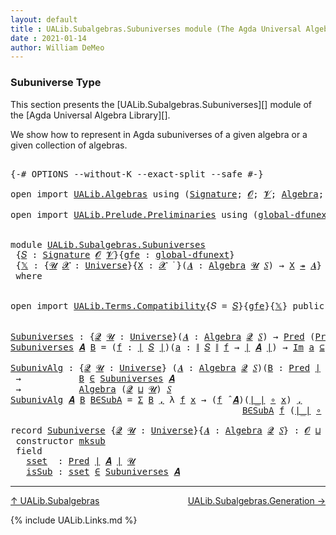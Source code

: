 ```yaml
---
layout: default
title : UALib.Subalgebras.Subuniverses module (The Agda Universal Algebra Library)
date : 2021-01-14
author: William DeMeo
---
```


### <a id="subuniverse-type">Subuniverse Type</a>

This section presents the [UALib.Subalgebras.Subuniverses][] module of the [Agda Universal Algebra Library][].

We show how to represent in Agda subuniverses of a given algebra or a given collection of algebras.

<pre class="Agda">

<a id="427" class="Symbol">{-#</a> <a id="431" class="Keyword">OPTIONS</a> <a id="439" class="Pragma">--without-K</a> <a id="451" class="Pragma">--exact-split</a> <a id="465" class="Pragma">--safe</a> <a id="472" class="Symbol">#-}</a>

<a id="477" class="Keyword">open</a> <a id="482" class="Keyword">import</a> <a id="489" href="UALib.Algebras.html" class="Module">UALib.Algebras</a> <a id="504" class="Keyword">using</a> <a id="510" class="Symbol">(</a><a id="511" href="UALib.Algebras.Signatures.html#1452" class="Function">Signature</a><a id="520" class="Symbol">;</a> <a id="522" href="universes.html#613" class="Generalizable">𝓞</a><a id="523" class="Symbol">;</a> <a id="525" href="universes.html#617" class="Generalizable">𝓥</a><a id="526" class="Symbol">;</a> <a id="528" href="UALib.Algebras.Algebras.html#811" class="Function">Algebra</a><a id="535" class="Symbol">;</a> <a id="537" href="UALib.Algebras.Lifts.html#4364" class="Function Operator">_↠_</a><a id="540" class="Symbol">)</a>

<a id="543" class="Keyword">open</a> <a id="548" class="Keyword">import</a> <a id="555" href="UALib.Prelude.Preliminaries.html" class="Module">UALib.Prelude.Preliminaries</a> <a id="583" class="Keyword">using</a> <a id="589" class="Symbol">(</a><a id="590" href="MGS-Subsingleton-Theorems.html#3468" class="Function">global-dfunext</a><a id="604" class="Symbol">;</a> <a id="606" href="universes.html#551" class="Postulate">Universe</a><a id="614" class="Symbol">;</a> <a id="616" href="universes.html#758" class="Function Operator">_̇</a><a id="618" class="Symbol">)</a>


<a id="622" class="Keyword">module</a> <a id="629" href="UALib.Subalgebras.Subuniverses.html" class="Module">UALib.Subalgebras.Subuniverses</a>
 <a id="661" class="Symbol">{</a><a id="662" href="UALib.Subalgebras.Subuniverses.html#662" class="Bound">𝑆</a> <a id="664" class="Symbol">:</a> <a id="666" href="UALib.Algebras.Signatures.html#1452" class="Function">Signature</a> <a id="676" href="universes.html#613" class="Generalizable">𝓞</a> <a id="678" href="universes.html#617" class="Generalizable">𝓥</a><a id="679" class="Symbol">}{</a><a id="681" href="UALib.Subalgebras.Subuniverses.html#681" class="Bound">gfe</a> <a id="685" class="Symbol">:</a> <a id="687" href="MGS-Subsingleton-Theorems.html#3468" class="Function">global-dfunext</a><a id="701" class="Symbol">}</a>
 <a id="704" class="Symbol">{</a><a id="705" href="UALib.Subalgebras.Subuniverses.html#705" class="Bound">𝕏</a> <a id="707" class="Symbol">:</a> <a id="709" class="Symbol">{</a><a id="710" href="UALib.Subalgebras.Subuniverses.html#710" class="Bound">𝓤</a> <a id="712" href="UALib.Subalgebras.Subuniverses.html#712" class="Bound">𝓧</a> <a id="714" class="Symbol">:</a> <a id="716" href="universes.html#551" class="Postulate">Universe</a><a id="724" class="Symbol">}{</a><a id="726" href="UALib.Subalgebras.Subuniverses.html#726" class="Bound">X</a> <a id="728" class="Symbol">:</a> <a id="730" href="UALib.Subalgebras.Subuniverses.html#712" class="Bound">𝓧</a> <a id="732" href="universes.html#758" class="Function Operator">̇</a> <a id="734" class="Symbol">}(</a><a id="736" href="UALib.Subalgebras.Subuniverses.html#736" class="Bound">𝑨</a> <a id="738" class="Symbol">:</a> <a id="740" href="UALib.Algebras.Algebras.html#811" class="Function">Algebra</a> <a id="748" href="UALib.Subalgebras.Subuniverses.html#710" class="Bound">𝓤</a> <a id="750" href="UALib.Subalgebras.Subuniverses.html#662" class="Bound">𝑆</a><a id="751" class="Symbol">)</a> <a id="753" class="Symbol">→</a> <a id="755" href="UALib.Subalgebras.Subuniverses.html#726" class="Bound">X</a> <a id="757" href="UALib.Algebras.Lifts.html#4364" class="Function Operator">↠</a> <a id="759" href="UALib.Subalgebras.Subuniverses.html#736" class="Bound">𝑨</a><a id="760" class="Symbol">}</a>
 <a id="763" class="Keyword">where</a>


<a id="771" class="Keyword">open</a> <a id="776" class="Keyword">import</a> <a id="783" href="UALib.Terms.Compatibility.html" class="Module">UALib.Terms.Compatibility</a><a id="808" class="Symbol">{</a><a id="809" class="Argument">𝑆</a> <a id="811" class="Symbol">=</a> <a id="813" href="UALib.Subalgebras.Subuniverses.html#662" class="Bound">𝑆</a><a id="814" class="Symbol">}{</a><a id="816" href="UALib.Subalgebras.Subuniverses.html#681" class="Bound">gfe</a><a id="819" class="Symbol">}{</a><a id="821" href="UALib.Subalgebras.Subuniverses.html#705" class="Bound">𝕏</a><a id="822" class="Symbol">}</a> <a id="824" class="Keyword">public</a>


<a id="Subuniverses"></a><a id="833" href="UALib.Subalgebras.Subuniverses.html#833" class="Function">Subuniverses</a> <a id="846" class="Symbol">:</a> <a id="848" class="Symbol">{</a><a id="849" href="UALib.Subalgebras.Subuniverses.html#849" class="Bound">𝓠</a> <a id="851" href="UALib.Subalgebras.Subuniverses.html#851" class="Bound">𝓤</a> <a id="853" class="Symbol">:</a> <a id="855" href="universes.html#551" class="Postulate">Universe</a><a id="863" class="Symbol">}(</a><a id="865" href="UALib.Subalgebras.Subuniverses.html#865" class="Bound">𝑨</a> <a id="867" class="Symbol">:</a> <a id="869" href="UALib.Algebras.Algebras.html#811" class="Function">Algebra</a> <a id="877" href="UALib.Subalgebras.Subuniverses.html#849" class="Bound">𝓠</a> <a id="879" href="UALib.Subalgebras.Subuniverses.html#662" class="Bound">𝑆</a><a id="880" class="Symbol">)</a> <a id="882" class="Symbol">→</a> <a id="884" href="UALib.Relations.Unary.html#1066" class="Function">Pred</a> <a id="889" class="Symbol">(</a><a id="890" href="UALib.Relations.Unary.html#1066" class="Function">Pred</a> <a id="895" href="UALib.Prelude.Preliminaries.html#10288" class="Function Operator">∣</a> <a id="897" href="UALib.Subalgebras.Subuniverses.html#865" class="Bound">𝑨</a> <a id="899" href="UALib.Prelude.Preliminaries.html#10288" class="Function Operator">∣</a> <a id="901" href="UALib.Subalgebras.Subuniverses.html#851" class="Bound">𝓤</a><a id="902" class="Symbol">)</a> <a id="904" class="Symbol">(</a><a id="905" href="UALib.Subalgebras.Subuniverses.html#676" class="Bound">𝓞</a> <a id="907" href="Agda.Primitive.html#636" class="Function Operator">⊔</a> <a id="909" href="UALib.Subalgebras.Subuniverses.html#678" class="Bound">𝓥</a> <a id="911" href="Agda.Primitive.html#636" class="Function Operator">⊔</a> <a id="913" href="UALib.Subalgebras.Subuniverses.html#849" class="Bound">𝓠</a> <a id="915" href="Agda.Primitive.html#636" class="Function Operator">⊔</a> <a id="917" href="UALib.Subalgebras.Subuniverses.html#851" class="Bound">𝓤</a><a id="918" class="Symbol">)</a>
<a id="920" href="UALib.Subalgebras.Subuniverses.html#833" class="Function">Subuniverses</a> <a id="933" href="UALib.Subalgebras.Subuniverses.html#933" class="Bound">𝑨</a> <a id="935" href="UALib.Subalgebras.Subuniverses.html#935" class="Bound">B</a> <a id="937" class="Symbol">=</a> <a id="939" class="Symbol">(</a><a id="940" href="UALib.Subalgebras.Subuniverses.html#940" class="Bound">f</a> <a id="942" class="Symbol">:</a> <a id="944" href="UALib.Prelude.Preliminaries.html#10288" class="Function Operator">∣</a> <a id="946" href="UALib.Subalgebras.Subuniverses.html#662" class="Bound">𝑆</a> <a id="948" href="UALib.Prelude.Preliminaries.html#10288" class="Function Operator">∣</a><a id="949" class="Symbol">)(</a><a id="951" href="UALib.Subalgebras.Subuniverses.html#951" class="Bound">a</a> <a id="953" class="Symbol">:</a> <a id="955" href="UALib.Prelude.Preliminaries.html#10366" class="Function Operator">∥</a> <a id="957" href="UALib.Subalgebras.Subuniverses.html#662" class="Bound">𝑆</a> <a id="959" href="UALib.Prelude.Preliminaries.html#10366" class="Function Operator">∥</a> <a id="961" href="UALib.Subalgebras.Subuniverses.html#940" class="Bound">f</a> <a id="963" class="Symbol">→</a> <a id="965" href="UALib.Prelude.Preliminaries.html#10288" class="Function Operator">∣</a> <a id="967" href="UALib.Subalgebras.Subuniverses.html#933" class="Bound">𝑨</a> <a id="969" href="UALib.Prelude.Preliminaries.html#10288" class="Function Operator">∣</a><a id="970" class="Symbol">)</a> <a id="972" class="Symbol">→</a> <a id="974" href="UALib.Relations.Unary.html#5236" class="Function Operator">Im</a> <a id="977" href="UALib.Subalgebras.Subuniverses.html#951" class="Bound">a</a> <a id="979" href="UALib.Relations.Unary.html#5236" class="Function Operator">⊆</a> <a id="981" href="UALib.Subalgebras.Subuniverses.html#935" class="Bound">B</a> <a id="983" class="Symbol">→</a> <a id="985" class="Symbol">(</a><a id="986" href="UALib.Subalgebras.Subuniverses.html#940" class="Bound">f</a> <a id="988" href="UALib.Algebras.Algebras.html#3426" class="Function Operator">̂</a> <a id="990" href="UALib.Subalgebras.Subuniverses.html#933" class="Bound">𝑨</a><a id="991" class="Symbol">)</a> <a id="993" href="UALib.Subalgebras.Subuniverses.html#951" class="Bound">a</a> <a id="995" href="UALib.Relations.Unary.html#2667" class="Function Operator">∈</a> <a id="997" href="UALib.Subalgebras.Subuniverses.html#935" class="Bound">B</a>

<a id="SubunivAlg"></a><a id="1000" href="UALib.Subalgebras.Subuniverses.html#1000" class="Function">SubunivAlg</a> <a id="1011" class="Symbol">:</a> <a id="1013" class="Symbol">{</a><a id="1014" href="UALib.Subalgebras.Subuniverses.html#1014" class="Bound">𝓠</a> <a id="1016" href="UALib.Subalgebras.Subuniverses.html#1016" class="Bound">𝓤</a> <a id="1018" class="Symbol">:</a> <a id="1020" href="universes.html#551" class="Postulate">Universe</a><a id="1028" class="Symbol">}</a> <a id="1030" class="Symbol">(</a><a id="1031" href="UALib.Subalgebras.Subuniverses.html#1031" class="Bound">𝑨</a> <a id="1033" class="Symbol">:</a> <a id="1035" href="UALib.Algebras.Algebras.html#811" class="Function">Algebra</a> <a id="1043" href="UALib.Subalgebras.Subuniverses.html#1014" class="Bound">𝓠</a> <a id="1045" href="UALib.Subalgebras.Subuniverses.html#662" class="Bound">𝑆</a><a id="1046" class="Symbol">)(</a><a id="1048" href="UALib.Subalgebras.Subuniverses.html#1048" class="Bound">B</a> <a id="1050" class="Symbol">:</a> <a id="1052" href="UALib.Relations.Unary.html#1066" class="Function">Pred</a> <a id="1057" href="UALib.Prelude.Preliminaries.html#10288" class="Function Operator">∣</a> <a id="1059" href="UALib.Subalgebras.Subuniverses.html#1031" class="Bound">𝑨</a> <a id="1061" href="UALib.Prelude.Preliminaries.html#10288" class="Function Operator">∣</a> <a id="1063" href="UALib.Subalgebras.Subuniverses.html#1016" class="Bound">𝓤</a><a id="1064" class="Symbol">)</a>
 <a id="1067" class="Symbol">→</a>           <a id="1079" href="UALib.Subalgebras.Subuniverses.html#1048" class="Bound">B</a> <a id="1081" href="UALib.Relations.Unary.html#2667" class="Function Operator">∈</a> <a id="1083" href="UALib.Subalgebras.Subuniverses.html#833" class="Function">Subuniverses</a> <a id="1096" href="UALib.Subalgebras.Subuniverses.html#1031" class="Bound">𝑨</a>
 <a id="1099" class="Symbol">→</a>           <a id="1111" href="UALib.Algebras.Algebras.html#811" class="Function">Algebra</a> <a id="1119" class="Symbol">(</a><a id="1120" href="UALib.Subalgebras.Subuniverses.html#1014" class="Bound">𝓠</a> <a id="1122" href="Agda.Primitive.html#636" class="Function Operator">⊔</a> <a id="1124" href="UALib.Subalgebras.Subuniverses.html#1016" class="Bound">𝓤</a><a id="1125" class="Symbol">)</a> <a id="1127" href="UALib.Subalgebras.Subuniverses.html#662" class="Bound">𝑆</a>
<a id="1129" href="UALib.Subalgebras.Subuniverses.html#1000" class="Function">SubunivAlg</a> <a id="1140" href="UALib.Subalgebras.Subuniverses.html#1140" class="Bound">𝑨</a> <a id="1142" href="UALib.Subalgebras.Subuniverses.html#1142" class="Bound">B</a> <a id="1144" href="UALib.Subalgebras.Subuniverses.html#1144" class="Bound">B∈SubA</a> <a id="1151" class="Symbol">=</a> <a id="1153" href="Sigma-Type.html#120" class="Record">Σ</a> <a id="1155" href="UALib.Subalgebras.Subuniverses.html#1142" class="Bound">B</a> <a id="1157" href="UALib.Prelude.Preliminaries.html#5814" class="InductiveConstructor Operator">,</a> <a id="1159" class="Symbol">λ</a> <a id="1161" href="UALib.Subalgebras.Subuniverses.html#1161" class="Bound">f</a> <a id="1163" href="UALib.Subalgebras.Subuniverses.html#1163" class="Bound">x</a> <a id="1165" class="Symbol">→</a> <a id="1167" class="Symbol">(</a><a id="1168" href="UALib.Subalgebras.Subuniverses.html#1161" class="Bound">f</a> <a id="1170" href="UALib.Algebras.Algebras.html#3426" class="Function Operator">̂</a> <a id="1172" href="UALib.Subalgebras.Subuniverses.html#1140" class="Bound">𝑨</a><a id="1173" class="Symbol">)(</a><a id="1175" href="UALib.Prelude.Preliminaries.html#10288" class="Function Operator">∣_∣</a> <a id="1179" href="MGS-MLTT.html#3813" class="Function Operator">∘</a> <a id="1181" href="UALib.Subalgebras.Subuniverses.html#1163" class="Bound">x</a><a id="1182" class="Symbol">)</a> <a id="1184" href="UALib.Prelude.Preliminaries.html#5814" class="InductiveConstructor Operator">,</a>
                                            <a id="1230" href="UALib.Subalgebras.Subuniverses.html#1144" class="Bound">B∈SubA</a> <a id="1237" href="UALib.Subalgebras.Subuniverses.html#1161" class="Bound">f</a> <a id="1239" class="Symbol">(</a><a id="1240" href="UALib.Prelude.Preliminaries.html#10288" class="Function Operator">∣_∣</a> <a id="1244" href="MGS-MLTT.html#3813" class="Function Operator">∘</a> <a id="1246" href="UALib.Subalgebras.Subuniverses.html#1163" class="Bound">x</a><a id="1247" class="Symbol">)(</a><a id="1249" href="UALib.Prelude.Preliminaries.html#10366" class="Function Operator">∥_∥</a> <a id="1253" href="MGS-MLTT.html#3813" class="Function Operator">∘</a> <a id="1255" href="UALib.Subalgebras.Subuniverses.html#1163" class="Bound">x</a><a id="1256" class="Symbol">)</a>

<a id="1259" class="Keyword">record</a> <a id="Subuniverse"></a><a id="1266" href="UALib.Subalgebras.Subuniverses.html#1266" class="Record">Subuniverse</a> <a id="1278" class="Symbol">{</a><a id="1279" href="UALib.Subalgebras.Subuniverses.html#1279" class="Bound">𝓠</a> <a id="1281" href="UALib.Subalgebras.Subuniverses.html#1281" class="Bound">𝓤</a> <a id="1283" class="Symbol">:</a> <a id="1285" href="universes.html#551" class="Postulate">Universe</a><a id="1293" class="Symbol">}{</a><a id="1295" href="UALib.Subalgebras.Subuniverses.html#1295" class="Bound">𝑨</a> <a id="1297" class="Symbol">:</a> <a id="1299" href="UALib.Algebras.Algebras.html#811" class="Function">Algebra</a> <a id="1307" href="UALib.Subalgebras.Subuniverses.html#1279" class="Bound">𝓠</a> <a id="1309" href="UALib.Subalgebras.Subuniverses.html#662" class="Bound">𝑆</a><a id="1310" class="Symbol">}</a> <a id="1312" class="Symbol">:</a> <a id="1314" href="UALib.Subalgebras.Subuniverses.html#676" class="Bound">𝓞</a> <a id="1316" href="Agda.Primitive.html#636" class="Function Operator">⊔</a> <a id="1318" href="UALib.Subalgebras.Subuniverses.html#678" class="Bound">𝓥</a> <a id="1320" href="Agda.Primitive.html#636" class="Function Operator">⊔</a> <a id="1322" class="Symbol">(</a><a id="1323" href="UALib.Subalgebras.Subuniverses.html#1279" class="Bound">𝓠</a> <a id="1325" href="Agda.Primitive.html#636" class="Function Operator">⊔</a> <a id="1327" href="UALib.Subalgebras.Subuniverses.html#1281" class="Bound">𝓤</a><a id="1328" class="Symbol">)</a> <a id="1330" href="universes.html#527" class="Function Operator">⁺</a> <a id="1332" href="universes.html#758" class="Function Operator">̇</a> <a id="1334" class="Keyword">where</a>
 <a id="1341" class="Keyword">constructor</a> <a id="mksub"></a><a id="1353" href="UALib.Subalgebras.Subuniverses.html#1353" class="InductiveConstructor">mksub</a>
 <a id="1360" class="Keyword">field</a>
   <a id="Subuniverse.sset"></a><a id="1369" href="UALib.Subalgebras.Subuniverses.html#1369" class="Field">sset</a>  <a id="1375" class="Symbol">:</a> <a id="1377" href="UALib.Relations.Unary.html#1066" class="Function">Pred</a> <a id="1382" href="UALib.Prelude.Preliminaries.html#10288" class="Function Operator">∣</a> <a id="1384" href="UALib.Subalgebras.Subuniverses.html#1295" class="Bound">𝑨</a> <a id="1386" href="UALib.Prelude.Preliminaries.html#10288" class="Function Operator">∣</a> <a id="1388" href="UALib.Subalgebras.Subuniverses.html#1281" class="Bound">𝓤</a>
   <a id="Subuniverse.isSub"></a><a id="1393" href="UALib.Subalgebras.Subuniverses.html#1393" class="Field">isSub</a> <a id="1399" class="Symbol">:</a> <a id="1401" href="UALib.Subalgebras.Subuniverses.html#1369" class="Field">sset</a> <a id="1406" href="UALib.Relations.Unary.html#2667" class="Function Operator">∈</a> <a id="1408" href="UALib.Subalgebras.Subuniverses.html#833" class="Function">Subuniverses</a> <a id="1421" href="UALib.Subalgebras.Subuniverses.html#1295" class="Bound">𝑨</a>
</pre>

-------------------------------

[↑ UALib.Subalgebras](UALib.Subalgebras.html)
<span style="float:right;">[UALib.Subalgebras.Generation →](UALib.Subalgebras.Generation.html)</span>

{% include UALib.Links.md %}
